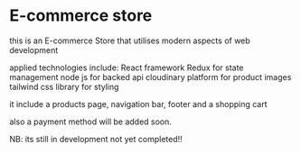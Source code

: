 # E-commerce store

this is an E-commerce Store that utilises modern aspects of web development

applied technologies include:
React framework
Redux for state management
node js for backed api
cloudinary platform for product images
tailwind css library for styling

it include a products page, navigation bar, footer and a shopping cart

also a payment method will be added soon.

NB: its still in development not yet completed!!
